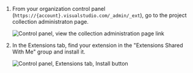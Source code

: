 1. From your organization control panel (```https://{account}.visualstudio.com/_admin/_ext```), go to the project collection administraton page. 

	![Control panel, view the collection administration page link](./_img/install/collection-page.png)

2. In the Extensions tab, find your extension in the "Extensions Shared With Me" group and install it.

	![Control panel, Extensions tab, Install button](./_img/install/install.png)


   
